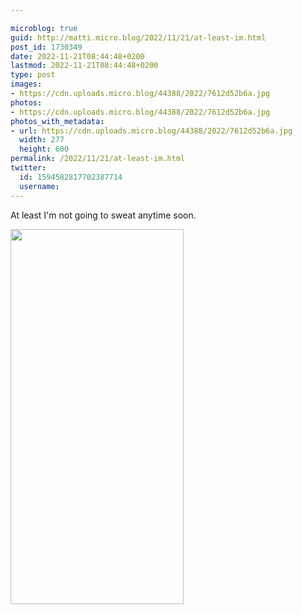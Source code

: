 ```yaml
---

microblog: true
guid: http://matti.micro.blog/2022/11/21/at-least-im.html
post_id: 1730349
date: 2022-11-21T08:44:48+0200
lastmod: 2022-11-21T08:44:48+0200
type: post
images:
- https://cdn.uploads.micro.blog/44388/2022/7612d52b6a.jpg
photos:
- https://cdn.uploads.micro.blog/44388/2022/7612d52b6a.jpg
photos_with_metadata:
- url: https://cdn.uploads.micro.blog/44388/2022/7612d52b6a.jpg
  width: 277
  height: 600
permalink: /2022/11/21/at-least-im.html
twitter:
  id: 1594582817702387714
  username:
---
```

At least I'm not going to sweat anytime soon.

<img src="/media/uploads/2022/7612d52b6a.jpg" width="277" height="600" alt="">
